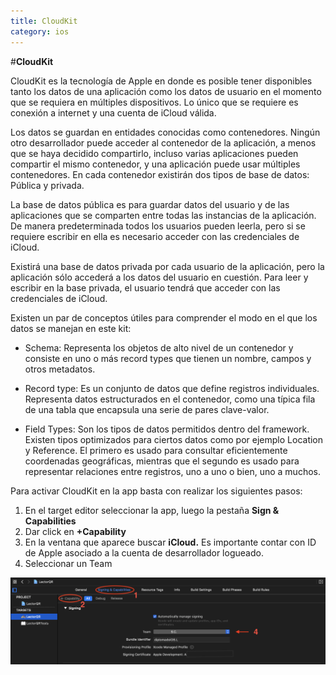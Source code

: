 ```yaml
---
title: CloudKit
category: ios
---
```


#**CloudKit**

CloudKit es la tecnología  de Apple en donde es posible tener disponibles tanto los datos de una aplicación como los datos de usuario en el momento que se requiera en múltiples dispositivos. Lo único que se requiere es conexión a internet y una cuenta de iCloud válida.

Los datos se guardan en entidades conocidas como contenedores. Ningún otro desarrollador puede acceder al contenedor de la aplicación, a menos que se haya decidido compartirlo, incluso varias aplicaciones pueden compartir el mismo contenedor, y una aplicación puede usar múltiples contenedores. En cada contenedor existirán dos tipos de base de datos: Pública y privada.

La base de datos pública es para guardar datos del usuario y de las aplicaciones que se comparten entre todas las instancias de la aplicación. De manera predeterminada todos los usuarios pueden leerla, pero si se requiere escribir en ella es necesario acceder con las credenciales de iCloud.

Existirá una base de datos privada por cada usuario de la aplicación, pero la aplicación sólo accederá a los datos del usuario en cuestión. Para leer y escribir en la base privada, el usuario tendrá que acceder con las credenciales de iCloud.

Existen un par de conceptos útiles para comprender el modo en el que los datos se manejan en este kit:

-   Schema: Representa los objetos de alto nivel de un contenedor y consiste en uno o más record types que tienen un nombre, campos y otros metadatos.

-   Record type: Es un conjunto de datos que define registros individuales. Representa datos estructurados en el contenedor, como una típica fila de una tabla que encapsula una serie de pares clave-valor.

-   Field Types: Son los tipos de datos permitidos dentro del framework. Existen tipos optimizados para ciertos datos como por ejemplo Location y Reference. El primero es usado para consultar eficientemente coordenadas geográficas, mientras que el segundo es usado para representar relaciones entre registros, uno a uno o bien, uno a muchos.

Para activar CloudKit en la app basta con realizar los siguientes pasos:

1.  En el target editor seleccionar la app, luego la pestaña **Sign & Capabilities**
2.  Dar click en **+Capability**
3.  En la ventana que aparece buscar **iCloud.** Es importante contar con ID de Apple asociado a la cuenta de desarrollador logueado.
4.  Seleccionar un Team

![Figura 1](https://github.com/JulesLeGrand/wiki/blob/master/cloudkit_capabilities.png)
